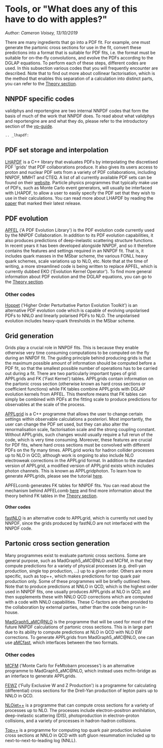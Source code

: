 # Tools, or  "What does any of this have to do with apples?"

*Author: Cameron Voisey, 13/10/2019*

There are many ingredients that go into a PDF fit. For example, one must generate the partonic cross
sections for use in the fit, convert these predictions into a format that is suitable for PDF fits,
i.e. the format must be suitable for on-the-fly convolutions, and evolve the PDFs according to the
DGLAP equations. To perform each of these steps, different codes are used. In this subsection
various codes that you will frequently encounter are described. Note that to find out more about
collinear factorisation, which is the method that enables this separation of a calculation into
distinct parts, you can refer to the [Theory section](collinear.md).

## NNPDF specific codes

validphys and reportengine are two internal NNPDF codes that form the basis of much of the work that
NNPDF does. To read about what validphys and reportengine are and what they do, please refer to the
introductory section of the [vp-guide](./../vp/introduction.md).

```eval_rst
.. _lhapdf:
```
## PDF set storage and interpolation

[LHAPDF](https://lhapdf.hepforge.org/) is a C++ library that evaluates PDFs by interpolating the
discretised PDF 'grids' that PDF collaborations produce. It also gives its users access to proton
and nuclear PDF sets from a variety of PDF collaborations, including NNPDF, MMHT and CTEQ. A list
of all currently available PDF sets can be found on their
[website](https://lhapdf.hepforge.org/pdfsets.html). Particle physics programmes that typically make
use of PDFs, such as Monte Carlo event generators, will usually be interfaced with LHAPDF, to allow
a user to easily specify the PDF set that they wish to use in their calculations. You can read more
about LHAPDF by reading the [paper](https://arxiv.org/abs/1412.7420) that marked their latest
release.

## PDF evolution

[APFEL](https://apfel.hepforge.org/) ('A PDF Evolution Library') is the PDF evolution code currently
used by the NNPDF Collaboration. In addition to its PDF evolution capabilities, it also produces
predictions of deep-inelastic scattering structure functions. In recent years it has been developed
alongside NNPDF, and so it therefore contains the features and settings required in an NNPDF fit.
That is, it includes quark masses in the MSbar scheme, the various FONLL heavy quark schemes, scale
variations up to NLO, etc. Note that at the time of writing, a more streamlined code is being
written to replace APFEL, which is currently dubbed EKO ('Evolution Kernel Operator'). To find more
general information about PDF evolution and the DGLAP equations, you can go to the [Theory
section](dglap.md).

### Other codes

[Hoppet](https://hoppet.hepforge.org/) ('Higher Order Perturbative Parton Evolution Toolkit') is an
alternative PDF evolution code which is capable of evolving unpolarised PDFs to NNLO and linearly
polarised PDFs to NLO. The unpolarised evolution includes heavy-quark thresholds in the MSbar
scheme.

## Grid generation

Grids play a crucial role in NNPDF fits. This is because they enable otherwise very time consuming
computations to be computed on the fly during an NNPDF fit. The guiding principle behind producing
grids is that the maximum possible amount of information should be computed before a PDF fit, so
that the smallest possible number of operations has to be carried out during a fit. There are two
particularly important types of grid: APPLgrids and FK ('Fast Kernel') tables. APPLgrids contain
information on the partonic cross section (otherwise known as hard cross sections or coefficient
functions) while FK tables combine APPLgrids with DGLAP evolution kernels from APFEL. This therefore
means that FK tables can simply be combined with PDFs at the fitting scale to produce predictions
for observables at the scale of the process.

[APPLgrid](https://applgrid.hepforge.org/) is a C++ programme that allows the user to change certain
settings within observable calculations a posteriori. Most importantly, the user can change the PDF
set used, but they can also alter the renormalisation scale, factorisation scale and the strong
coupling constant. Without APPLgrids, such changes would usually require a full rerun of the code,
which is very time consuming. Moreover, these features are crucial for PDF fits, where hard cross
sections must be convolved with different PDFs on the fly many times. APPLgrid works for hadron
collider processes up to NLO in QCD, although work is ongoing to also include NLO electroweak
corrections in the APPLgrid format. In addition to the standard version of APPLgrid, a modified
version of APPLgrid exists which includes photon channels. This is known as APPLgridphoton. To
learn how to generate APPLgrids, please see the tutorial [here](../tutorials/APPLgrids.md).

APFELcomb generates FK tables for NNPDF fits. You can read about the mechanism behind APFELcomb
[here](https://arxiv.org/abs/1605.02070) and find more information about the theory behind FK tables
in the [Theory section](../Theory/FastInterface.rst).

#### Other codes

[fastNLO](https://fastnlo.hepforge.org/) is an alternative code to APPLgrid, which is currently not
used by NNPDF, since the grids produced by fastNLO are not interfaced with the NNPDF code.

## Partonic cross section generation

Many programmes exist to evaluate partonic cross sections. Some are general purpose, such as
MadGraph5\_aMC@NLO and MCFM, in that they compute predictions for a variety of physical processes
(e.g. drell-yan production, single top production, ...) up to a given order. Others are more
specific, such as top++, which makes predictions for top quark pair production only. Some of these
programmes will be briefly outlined here. Note that to produce predictions at NNLO in QCD, which is
the highest order used in NNPDF fits, one usually produces APPLgrids at NLO in QCD, and then
supplements these with NNLO QCD corrections which are computed with a code with NNLO capabilities.
These C-factors are often provided to the collaboration by external parties, rather than the code
being run in-house.

[MadGraph5\_aMC@NLO](https://launchpad.net/mg5amcnlo) is the programme that will be used for most of
the future NNPDF calculations of partonic cross sections. This is in large part due to its ability
to compute predictions at NLO in QCD with NLO EW corrections. To generate APPLgrids from
MadGraph5\_aMC@NLO, one can use [aMCfast](https://amcfast.hepforge.org/), which interfaces between
the two formats.

### Other codes

[MCFM](https://mcfm.fnal.gov/) ('Monte Carlo for FeMtobarn processes') is an alternative programme
to MadGraph5\_aMC@NLO, which instead uses mcfm-bridge as an interface to generate APPLgrids.

[FEWZ](https://arxiv.org/abs/1011.3540) ('Fully Exclusive W and Z Production') is a programme for
calculating (differential) cross sections for the Drell-Yan production of lepton pairs up to NNLO
in QCD.

[NLOjet++](http://www.desy.de/~znagy/Site/NLOJet++.html) is a programme that can compute cross
sections for a variety of processes up to NLO. The processes include electron-positron annihilation,
deep-inelastic scattering (DIS), photoproduction in electron-proton collisions, and a variety of
processes in hadron-hadron collisions.

[Top++](http://www.precision.hep.phy.cam.ac.uk/top-plus-plus/) is a programme for computing top
quark pair production inclusive cross sections at NNLO in QCD with soft gluon resummation included
up to next-to-next-to-leading log (NNLL).
